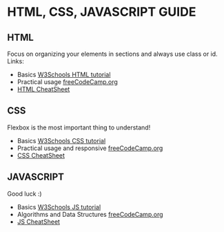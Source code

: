 # HTML, CSS, JAVASCRIPT GUIDE



## HTML
Focus on organizing your elements in sections and always use class or id.
Links:
* Basics [W3Schools HTML tutorial](https://www.w3schools.com/html/default.asp)
* Practical usage [freeCodeCamp.org](https://www.freecodecamp.org/learn/2022/responsive-web-design/)
* [HTML CheatSheet](https://htmlcheatsheet.com/)

## CSS
Flexbox is the most important thing to understand!
* Basics [W3Schools CSS tutorial](https://www.w3schools.com/html/default.asp)
* Practical usage and responsive [freeCodeCamp.org](https://www.freecodecamp.org/learn/2022/responsive-web-design/)
* [CSS CheatSheet](https://htmlcheatsheet.com/css/)

## JAVASCRIPT
Good luck :)
* Basics [W3Schools JS tutorial](https://www.w3schools.com/html/default.asp)
* Algorithms and Data Structures [freeCodeCamp.org](https://www.freecodecamp.org/learn/javascript-algorithms-and-data-structures/)
* [JS CheatSheet](https://htmlcheatsheet.com/js/)
